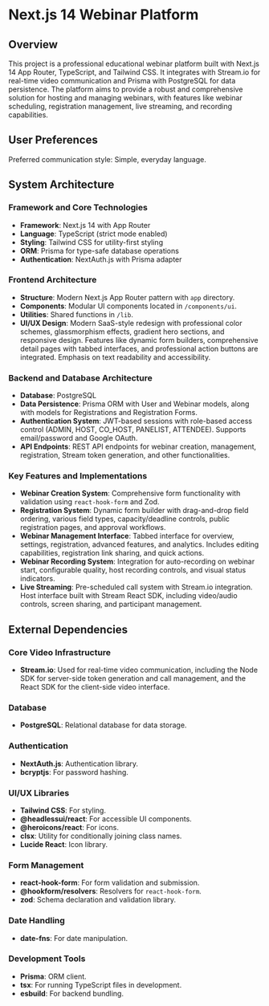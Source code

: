# Next.js 14 Webinar Platform

## Overview
This project is a professional educational webinar platform built with Next.js 14 App Router, TypeScript, and Tailwind CSS. It integrates with Stream.io for real-time video communication and Prisma with PostgreSQL for data persistence. The platform aims to provide a robust and comprehensive solution for hosting and managing webinars, with features like webinar scheduling, registration management, live streaming, and recording capabilities.

## User Preferences
Preferred communication style: Simple, everyday language.

## System Architecture

### Framework and Core Technologies
- **Framework**: Next.js 14 with App Router
- **Language**: TypeScript (strict mode enabled)
- **Styling**: Tailwind CSS for utility-first styling
- **ORM**: Prisma for type-safe database operations
- **Authentication**: NextAuth.js with Prisma adapter

### Frontend Architecture
- **Structure**: Modern Next.js App Router pattern with `app` directory.
- **Components**: Modular UI components located in `/components/ui`.
- **Utilities**: Shared functions in `/lib`.
- **UI/UX Design**: Modern SaaS-style redesign with professional color schemes, glassmorphism effects, gradient hero sections, and responsive design. Features like dynamic form builders, comprehensive detail pages with tabbed interfaces, and professional action buttons are integrated. Emphasis on text readability and accessibility.

### Backend and Database Architecture
- **Database**: PostgreSQL
- **Data Persistence**: Prisma ORM with User and Webinar models, along with models for Registrations and Registration Forms.
- **Authentication System**: JWT-based sessions with role-based access control (ADMIN, HOST, CO_HOST, PANELIST, ATTENDEE). Supports email/password and Google OAuth.
- **API Endpoints**: REST API endpoints for webinar creation, management, registration, Stream token generation, and other functionalities.

### Key Features and Implementations
- **Webinar Creation System**: Comprehensive form functionality with validation using `react-hook-form` and Zod.
- **Registration System**: Dynamic form builder with drag-and-drop field ordering, various field types, capacity/deadline controls, public registration pages, and approval workflows.
- **Webinar Management Interface**: Tabbed interface for overview, settings, registration, advanced features, and analytics. Includes editing capabilities, registration link sharing, and quick actions.
- **Webinar Recording System**: Integration for auto-recording on webinar start, configurable quality, host recording controls, and visual status indicators.
- **Live Streaming**: Pre-scheduled call system with Stream.io integration. Host interface built with Stream React SDK, including video/audio controls, screen sharing, and participant management.

## External Dependencies

### Core Video Infrastructure
- **Stream.io**: Used for real-time video communication, including the Node SDK for server-side token generation and call management, and the React SDK for the client-side video interface.

### Database
- **PostgreSQL**: Relational database for data storage.

### Authentication
- **NextAuth.js**: Authentication library.
- **bcryptjs**: For password hashing.

### UI/UX Libraries
- **Tailwind CSS**: For styling.
- **@headlessui/react**: For accessible UI components.
- **@heroicons/react**: For icons.
- **clsx**: Utility for conditionally joining class names.
- **Lucide React**: Icon library.

### Form Management
- **react-hook-form**: For form validation and submission.
- **@hookform/resolvers**: Resolvers for `react-hook-form`.
- **zod**: Schema declaration and validation library.

### Date Handling
- **date-fns**: For date manipulation.

### Development Tools
- **Prisma**: ORM client.
- **tsx**: For running TypeScript files in development.
- **esbuild**: For backend bundling.